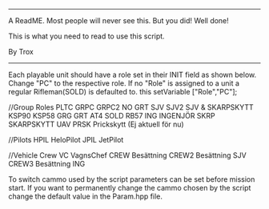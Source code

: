 ******************************************************************
A ReadME. Most people will never see this. But you did! Well done!

This is what you need to read to use this script.

By Trox
******************************************************************

Each playable unit should have a role set in their INIT field as shown below. Change "PC" to the respective role.
If no "Role" is assigned to a unit a regular Rifleman(SOLD) is defaulted to.
this setVariable ["Role","PC"];

//Group Roles
PLTC
GRPC
GRPC2 	NO GRT
SJV
SJV2	SJV & SKARPSKYTT
KSP90
KSP58
GRG
GRT		AT4
SOLD	RB57
ING 	INGENJÖR
SKRP 	SKARPSKYTT
UAV
PRSK	Prickskytt (Ej aktuell för nu)

//Pilots
HPIL 	HeloPilot
JPIL 	JetPilot

//Vehicle Crew
VC		VagnsChef
CREW 	Besättning
CREW2	Besättning SJV
CREW3	Besättning ING


To switch cammo used by the script parameters can be set before mission start.
If you want to permanently change the cammo chosen by the script change the default value in the Param.hpp file.
